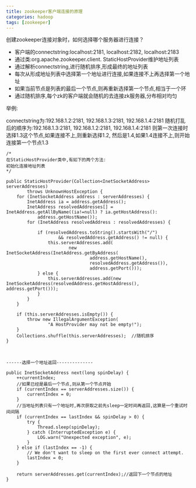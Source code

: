 ```yaml
---
title: zookeeper客户端连接的原理
categories: hadoop   
tags: [zookeeper]
---
```



创建zookeeper连接对象时，如何选择哪个服务器进行连接？

* 客户端的connectstring:localhost:2181, localhost:2182, localhost:2183
* 通过类:org.apache.zookeeper.client. StaticHostProvider维护地址列表
* 通过解析connectstring,进行随机排序,形成最终的地址列表
* 每次从形成地址列表中选择第一个地址进行连接,如果连接不上再选择第一个地址
* 如果当前节点是列表的最后一个节点,则再重新选择第一个节点,相当于一个环
* 通过随机排序,每个zk的客户端就会随机的去连接zk服务器,分布相对均匀


举例:

connectstring为:192.168.1.2:2181, 192.168.1.3:2181, 192.168.1.4:2181
随机打乱后的顺序为:192.168.1.3:2181, 192.168.1.2:2181, 192.168.1.4:2181
则第一次连接时选择1.3这个节点,如果连接不上,则重新选择1.2, 然后是1.4,如果1.4连接不上,则开始连接第一个节点1.3

```
/*
在StaticHostProvider类中,有如下的两个方法:
初始化连接地址列表
*/

public StaticHostProvider(Collection<InetSocketAddress> serverAddresses)
        throws UnknownHostException {
    for (InetSocketAddress address : serverAddresses) {
        InetAddress ia = address.getAddress();
        InetAddress resolvedAddresses[] = InetAddress.getAllByName((ia!=null) ? ia.getHostAddress():
            address.getHostName());
        for (InetAddress resolvedAddress : resolvedAddresses) {
           
            if (resolvedAddress.toString().startsWith("/") 
                    && resolvedAddress.getAddress() != null) {
                this.serverAddresses.add(
                        new InetSocketAddress(InetAddress.getByAddress(
                                address.getHostName(),
                                resolvedAddress.getAddress()), 
                                address.getPort()));
            } else {
                this.serverAddresses.add(new InetSocketAddress(resolvedAddress.getHostAddress(), address.getPort()));
            }  
        }
    }
    
    if (this.serverAddresses.isEmpty()) {
        throw new IllegalArgumentException(
                "A HostProvider may not be empty!");
    }
    Collections.shuffle(this.serverAddresses);	//随机排序
}



------选择一个地址返回--------------

public InetSocketAddress next(long spinDelay) {
    ++currentIndex;
	//如果已经是最后一个节点,则从第一个节点开始
    if (currentIndex == serverAddresses.size()) {
        currentIndex = 0;
    }
	//当地址列表只有一个地址时,再次获取之前先sleep一定时间再返回,这算是一个重试时间间隔
    if (currentIndex == lastIndex && spinDelay > 0) {
        try {
            Thread.sleep(spinDelay);
        } catch (InterruptedException e) {
            LOG.warn("Unexpected exception", e);
        }
    } else if (lastIndex == -1) {
        // We don't want to sleep on the first ever connect attempt.
        lastIndex = 0;
    }

    return serverAddresses.get(currentIndex);//返回下一个节点的地址
}


```
